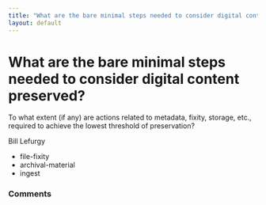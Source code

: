 ```yaml
---
title: "What are the bare minimal steps needed to consider digital content preserved?"
layout: default
---
```

What are the bare minimal steps needed to consider digital content preserved?
=====================
To what extent (if any) are actions related to metadata, fixity,
storage, etc., required to achieve the lowest threshold of preservation?

Bill Lefurgy

<ul class="tags"><li class="tag">file-fixity</li><li class="tag">archival-material</li><li class="tag">ingest</li></ul>

### Comments ###


